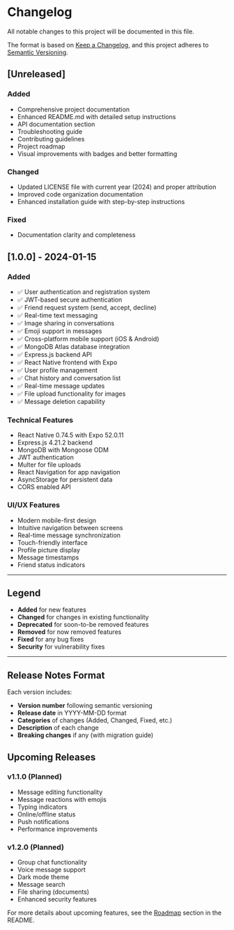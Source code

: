 # Changelog

All notable changes to this project will be documented in this file.

The format is based on [Keep a Changelog](https://keepachangelog.com/en/1.0.0/),
and this project adheres to [Semantic Versioning](https://semver.org/spec/v2.0.0.html).

## [Unreleased]

### Added
- Comprehensive project documentation
- Enhanced README.md with detailed setup instructions
- API documentation section
- Troubleshooting guide
- Contributing guidelines
- Project roadmap
- Visual improvements with badges and better formatting

### Changed
- Updated LICENSE file with current year (2024) and proper attribution
- Improved code organization documentation
- Enhanced installation guide with step-by-step instructions

### Fixed
- Documentation clarity and completeness

## [1.0.0] - 2024-01-15

### Added
- ✅ User authentication and registration system
- ✅ JWT-based secure authentication
- ✅ Friend request system (send, accept, decline)
- ✅ Real-time text messaging
- ✅ Image sharing in conversations
- ✅ Emoji support in messages
- ✅ Cross-platform mobile support (iOS & Android)
- ✅ MongoDB Atlas database integration
- ✅ Express.js backend API
- ✅ React Native frontend with Expo
- ✅ User profile management
- ✅ Chat history and conversation list
- ✅ Real-time message updates
- ✅ File upload functionality for images
- ✅ Message deletion capability

### Technical Features
- React Native 0.74.5 with Expo 52.0.11
- Express.js 4.21.2 backend
- MongoDB with Mongoose ODM
- JWT authentication
- Multer for file uploads
- React Navigation for app navigation
- AsyncStorage for persistent data
- CORS enabled API

### UI/UX Features
- Modern mobile-first design
- Intuitive navigation between screens
- Real-time message synchronization
- Touch-friendly interface
- Profile picture display
- Message timestamps
- Friend status indicators

---

## Legend

- **Added** for new features
- **Changed** for changes in existing functionality
- **Deprecated** for soon-to-be removed features
- **Removed** for now removed features
- **Fixed** for any bug fixes
- **Security** for vulnerability fixes

---

## Release Notes Format

Each version includes:
- **Version number** following semantic versioning
- **Release date** in YYYY-MM-DD format
- **Categories** of changes (Added, Changed, Fixed, etc.)
- **Description** of each change
- **Breaking changes** if any (with migration guide)

## Upcoming Releases

### v1.1.0 (Planned)
- Message editing functionality
- Message reactions with emojis
- Typing indicators
- Online/offline status
- Push notifications
- Performance improvements

### v1.2.0 (Planned)
- Group chat functionality
- Voice message support
- Dark mode theme
- Message search
- File sharing (documents)
- Enhanced security features

For more details about upcoming features, see the [Roadmap](README.md#️-roadmap) section in the README.